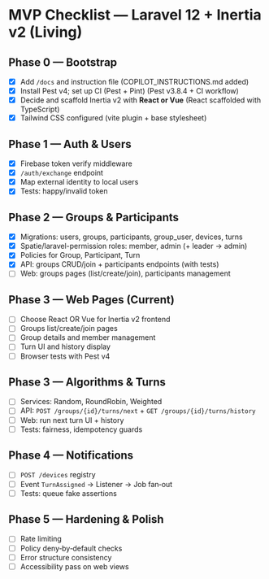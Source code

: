 # MVP Checklist — Laravel 12 + Inertia v2 (Living)

## Phase 0 — Bootstrap
- [x] Add `/docs` and instruction file (COPILOT_INSTRUCTIONS.md added)
- [x] Install Pest v4; set up CI (Pest + Pint) (Pest v3.8.4 + CI workflow)
- [x] Decide and scaffold Inertia v2 with **React or Vue** (React scaffolded with TypeScript)
- [x] Tailwind CSS configured (vite plugin + base stylesheet)

## Phase 1 — Auth & Users
- [x] Firebase token verify middleware
- [x] `/auth/exchange` endpoint
- [x] Map external identity to local users
- [x] Tests: happy/invalid token

## Phase 2 — Groups & Participants
- [x] Migrations: users, groups, participants, group_user, devices, turns
- [x] Spatie/laravel-permission roles: member, admin (+ leader → admin)
- [x] Policies for Group, Participant, Turn
- [x] API: groups CRUD/join + participants endpoints (with tests)
- [ ] Web: groups pages (list/create/join), participants management

## Phase 3 — Web Pages (Current)
- [ ] Choose React OR Vue for Inertia v2 frontend
- [ ] Groups list/create/join pages
- [ ] Group details and member management
- [ ] Turn UI and history display
- [ ] Browser tests with Pest v4

## Phase 3 — Algorithms & Turns
- [ ] Services: Random, RoundRobin, Weighted
- [ ] API: `POST /groups/{id}/turns/next` + `GET /groups/{id}/turns/history`
- [ ] Web: run next turn UI + history
- [ ] Tests: fairness, idempotency guards

## Phase 4 — Notifications
- [ ] `POST /devices` registry
- [ ] Event `TurnAssigned` → Listener → Job fan‑out
- [ ] Tests: queue fake assertions

## Phase 5 — Hardening & Polish
- [ ] Rate limiting
- [ ] Policy deny‑by‑default checks
- [ ] Error structure consistency
- [ ] Accessibility pass on web views
